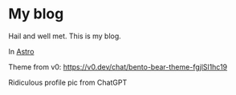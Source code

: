 # My blog

Hail and well met. This is my blog.

In [Astro](https://astro.build)

Theme from v0: https://v0.dev/chat/bento-bear-theme-fgjlSl1hc19

Ridiculous profile pic from ChatGPT